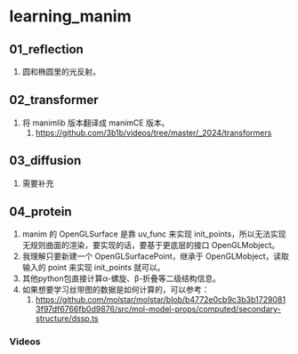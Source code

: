 # learning_manim

## 01_reflection

1. 圆和椭圆里的光反射。

## 02_transformer

1. 将 manimlib 版本翻译成 manimCE 版本。
   1. https://github.com/3b1b/videos/tree/master/_2024/transformers

## 03_diffusion

1. 需要补充

## 04_protein

1. manim 的 OpenGLSurface 是靠 uv_func 来实现 init_points，所以无法实现无规则曲面的渲染，要实现的话，要基于更底层的接口 OpenGLMobject。
2. 我理解只要新建一个 OpenGLSurfacePoint，继承于 OpenGLMobject，读取输入的 point 来实现 init_points 就可以。
3. 其他python包直接计算α-螺旋、β-折叠等二级结构信息。
3. 如果想要学习丝带图的数据是如何计算的，可以参考：
   1. https://github.com/molstar/molstar/blob/b4772e0cb9c3b3b17290813f97df6766fb0d9876/src/mol-model-props/computed/secondary-structure/dssp.ts

### Videos